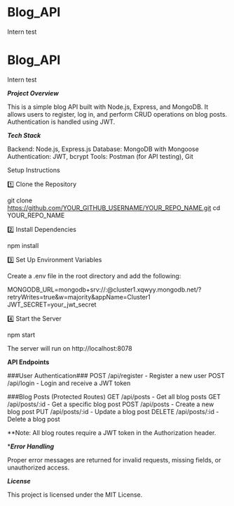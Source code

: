 # Blog_API
Intern test


# Blog_API
Intern test

***Project Overview***

This is a simple blog API built with Node.js, Express, and MongoDB. It allows users to register, log in, and perform CRUD operations on blog posts. Authentication is handled using JWT.

***Tech Stack***

Backend: Node.js, Express.js
Database: MongoDB with Mongoose
Authentication: JWT, bcrypt
Tools: Postman (for API testing), Git



Setup Instructions

1️⃣ Clone the Repository

git clone https://github.com/YOUR_GITHUB_USERNAME/YOUR_REPO_NAME.git
cd YOUR_REPO_NAME

2️⃣ Install Dependencies

npm install

3️⃣ Set Up Environment Variables

Create a .env file in the root directory and add the following:

MONGODB_URL=mongodb+srv://<db name>:<password>@cluster1.xqwyy.mongodb.net/?retryWrites=true&w=majority&appName=Cluster1
JWT_SECRET=your_jwt_secret

4️⃣ Start the Server

npm start

The server will run on http://localhost:8078



****API Endpoints****

###User Authentication###
POST /api/register - Register a new user
POST /api/login - Login and receive a JWT token

###Blog Posts (Protected Routes)
GET /api/posts - Get all blog posts
GET /api/posts/:id - Get a specific blog post
POST /api/posts - Create a new blog post
PUT /api/posts/:id - Update a blog post
DELETE /api/posts/:id - Delete a blog post

**Note: All blog routes require a JWT token in the Authorization header.


 



****Error Handling***

Proper error messages are returned for invalid requests, missing fields, or unauthorized access.

 
 ***License***

This project is licensed under the MIT License.


